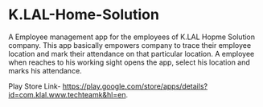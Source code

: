 # K.LAL-Home-Solution
A Employee management app for the employees of K.LAL Hopme Solution company. This app basically empowers company to trace 
their employee location and mark their attendance on that particular location. A employee when reaches to his working sight
opens the app, select his location and marks his attendance.

Play Store Link-  https://play.google.com/store/apps/details?id=com.klal.www.techteamk&hl=en.

